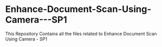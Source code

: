 # Enhance-Document-Scan-Using-Camera---SP1
This Repository Contains all the files related to Enhance Document Scan Using Camera - SP1
